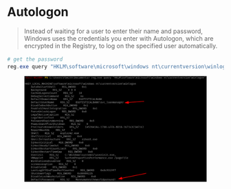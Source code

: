 # Autologon

> Instead of waiting for a user to enter their name and password, Windows uses the credentials you enter with Autologon, which are encrypted in the Registry, to log on the specified user automatically.

```powershell
# get the password
reg.exe query "HKLM\software\microsoft\windows nt\currentversion\winlogon"
```

<figure><img src="../../../.gitbook/assets/image (2) (1).png" alt=""><figcaption></figcaption></figure>
